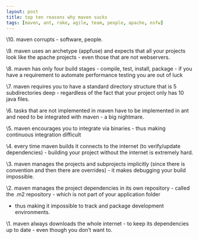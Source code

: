 ```yaml
---
layout: post
title: top ten reasons why maven sucks
tags: [maven, ant, rake, agile, team, people, apache, nsfw]
---
```


\10. maven corrupts - software, people.

\9. maven uses an archetype (appfuse) and expects that all your projects
look like the apache projects - even those that are not webservers.

\8. maven has only four build stages - compile, test, install, package -
if you have a requirement to automate performance testing you are out of
luck

\7. maven requires you to have a standard directory structure that is 5
subdirectories deep - regardless of the fact that your project only has
10 java files.

\6. tasks that are not implemented in maven have to be implemented in
ant and need to be integrated with maven - a big nightmare.

\5. maven encourages you to integrate via binaries - thus making
continuous integration difficult

\4. every time maven builds it connects to the internet (to
verify/update dependencies) - building your project without the internet
is extremely hard.

\3. maven manages the projects and subprojects implicitly (since there
is convention and then there are overrides) - it makes debugging your
build impossible.

\2. maven manages the project dependencies in its own repository -
called the .m2 repository - which is not part of your application folder
- thus making it impossible to track and package development
environments.

\1. maven always downloads the whole internet - to keep its dependencies
up to date - even though you don’t want to.
